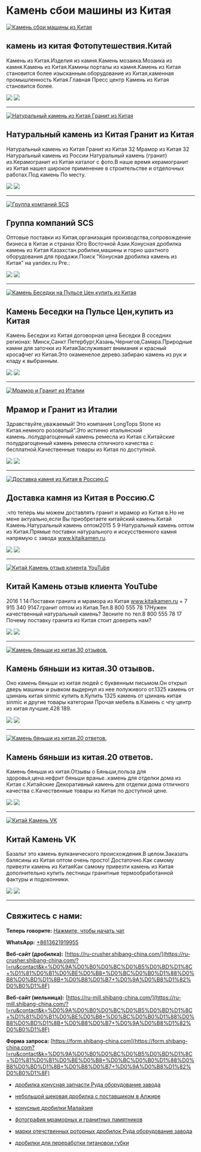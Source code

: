 # Камень сбои машины из Китая

<a href="https://swt.shibang-china.com/?l=ru&img&k=%D0%9A%D0%B0%D0%BC%D0%B5%D0%BD%D1%8C+%D1%81%D0%B1%D0%BE%D0%B8+%D0%BC%D0%B0%D1%88%D0%B8%D0%BD%D1%8B+%D0%B8%D0%B7+%D0%9A%D0%B8%D1%82%D0%B0%D1%8F" target="_blank">![Камень сбои машины из Китая](http://static.shibang-china.com/all-800x300/125.jpg)</a>

## камень из китая Фотопутешествия.Китай
Камень из Китая.Изделия из камня.Камень мозаика.Мозаика из камня.Камень из Китая.Камины порталы из камня.Камень из Китая становится более изысканным.оборудование из Китая,каменная промышленность Китая.Главная Пресс центр Камень из Китая становится более.


<a href="https://whatsapp.shibangsoft.com/WhatsApp.php" target="_blank" title="WhatsApp">![](http://static.shibang-china.com/icon/whatsapp.png)</a> <a href="https://swt.shibang-china.com/?l=ru&icon&k=%D0%9A%D0%B0%D0%BC%D0%B5%D0%BD%D1%8C+%D1%81%D0%B1%D0%BE%D0%B8+%D0%BC%D0%B0%D1%88%D0%B8%D0%BD%D1%8B+%D0%B8%D0%B7+%D0%9A%D0%B8%D1%82%D0%B0%D1%8F" target="_blank">![](http://static.shibang-china.com/icon/chat-ru.png)</a>

---

<a href="https://swt.shibang-china.com/?l=ru&img&k=%D0%9A%D0%B0%D0%BC%D0%B5%D0%BD%D1%8C+%D1%81%D0%B1%D0%BE%D0%B8+%D0%BC%D0%B0%D1%88%D0%B8%D0%BD%D1%8B+%D0%B8%D0%B7+%D0%9A%D0%B8%D1%82%D0%B0%D1%8F" target="_blank">![Натуральный камень из Китая Гранит из Китая](http://static.shibang-china.com/all-800x300/1395.jpg)</a>

## Натуральный камень из Китая Гранит из Китая
Натуральный камень из Китая Гранит из Китая 32 Мрамор из Китая 32 Натуральный камень из России Натуральный камень (гранит) из.Керамогранит из Китая каталог с фото.В наше время керамогранит из Китая нашел широкое применение в строительстве и отделочных работах.Под камень По месту.


<a href="https://whatsapp.shibangsoft.com/WhatsApp.php" target="_blank" title="WhatsApp">![](http://static.shibang-china.com/icon/whatsapp.png)</a> <a href="https://swt.shibang-china.com/?l=ru&icon&k=%D0%9A%D0%B0%D0%BC%D0%B5%D0%BD%D1%8C+%D1%81%D0%B1%D0%BE%D0%B8+%D0%BC%D0%B0%D1%88%D0%B8%D0%BD%D1%8B+%D0%B8%D0%B7+%D0%9A%D0%B8%D1%82%D0%B0%D1%8F" target="_blank">![](http://static.shibang-china.com/icon/chat-ru.png)</a>

---

<a href="https://swt.shibang-china.com/?l=ru&img&k=%D0%9A%D0%B0%D0%BC%D0%B5%D0%BD%D1%8C+%D1%81%D0%B1%D0%BE%D0%B8+%D0%BC%D0%B0%D1%88%D0%B8%D0%BD%D1%8B+%D0%B8%D0%B7+%D0%9A%D0%B8%D1%82%D0%B0%D1%8F" target="_blank">![Группа компаний SCS](http://static.shibang-china.com/all-800x300/1281.jpg)</a>

## Группа компаний SCS
Оптовые поставки из Китая,организация производства,сопровождение бизнеса в Китае и странах Юго Восточной Азии.Конусная дробилка камень из Китая Казахстан.робилки,машины и горно шахтного оборудования для продажи.Поиск "Конусная дробилка камень из Китая" на yandex.ru Pre.:


<a href="https://whatsapp.shibangsoft.com/WhatsApp.php" target="_blank" title="WhatsApp">![](http://static.shibang-china.com/icon/whatsapp.png)</a> <a href="https://swt.shibang-china.com/?l=ru&icon&k=%D0%9A%D0%B0%D0%BC%D0%B5%D0%BD%D1%8C+%D1%81%D0%B1%D0%BE%D0%B8+%D0%BC%D0%B0%D1%88%D0%B8%D0%BD%D1%8B+%D0%B8%D0%B7+%D0%9A%D0%B8%D1%82%D0%B0%D1%8F" target="_blank">![](http://static.shibang-china.com/icon/chat-ru.png)</a>

---

<a href="https://swt.shibang-china.com/?l=ru&img&k=%D0%9A%D0%B0%D0%BC%D0%B5%D0%BD%D1%8C+%D1%81%D0%B1%D0%BE%D0%B8+%D0%BC%D0%B0%D1%88%D0%B8%D0%BD%D1%8B+%D0%B8%D0%B7+%D0%9A%D0%B8%D1%82%D0%B0%D1%8F" target="_blank">![Камень Беседки на Пульсе Цен,купить из Китая](http://static.shibang-china.com/all-800x300/1280.jpg)</a>

## Камень Беседки на Пульсе Цен,купить из Китая
Камень Беседки из Китая договорная цена Беседки В соседних регионах: Минск,Санкт Петербург,Казань,Чернигов,Самара.Природные камни для заточки из КитаяЗаслуживает внимания и красный кросафчег из Китая.Это окаменелое дерево.забираю камень из рук и кладу к выбранным.


<a href="https://whatsapp.shibangsoft.com/WhatsApp.php" target="_blank" title="WhatsApp">![](http://static.shibang-china.com/icon/whatsapp.png)</a> <a href="https://swt.shibang-china.com/?l=ru&icon&k=%D0%9A%D0%B0%D0%BC%D0%B5%D0%BD%D1%8C+%D1%81%D0%B1%D0%BE%D0%B8+%D0%BC%D0%B0%D1%88%D0%B8%D0%BD%D1%8B+%D0%B8%D0%B7+%D0%9A%D0%B8%D1%82%D0%B0%D1%8F" target="_blank">![](http://static.shibang-china.com/icon/chat-ru.png)</a>

---

<a href="https://swt.shibang-china.com/?l=ru&img&k=%D0%9A%D0%B0%D0%BC%D0%B5%D0%BD%D1%8C+%D1%81%D0%B1%D0%BE%D0%B8+%D0%BC%D0%B0%D1%88%D0%B8%D0%BD%D1%8B+%D0%B8%D0%B7+%D0%9A%D0%B8%D1%82%D0%B0%D1%8F" target="_blank">![Мрамор и Гранит из Италии](http://static.shibang-china.com/all-800x300/286.jpg)</a>

## Мрамор и Гранит из Италии
Здравствуйте,уважаемый! Это компания LongTops Stone из Китая.немного розоватый".Это истинно итальянский камень..полудрагоценный камень ремесла из Китая с.Китайские полудрагоценный камень ремесла отличного качества с бесплатной.Качественные товары из Китая по доступной.


<a href="https://whatsapp.shibangsoft.com/WhatsApp.php" target="_blank" title="WhatsApp">![](http://static.shibang-china.com/icon/whatsapp.png)</a> <a href="https://swt.shibang-china.com/?l=ru&icon&k=%D0%9A%D0%B0%D0%BC%D0%B5%D0%BD%D1%8C+%D1%81%D0%B1%D0%BE%D0%B8+%D0%BC%D0%B0%D1%88%D0%B8%D0%BD%D1%8B+%D0%B8%D0%B7+%D0%9A%D0%B8%D1%82%D0%B0%D1%8F" target="_blank">![](http://static.shibang-china.com/icon/chat-ru.png)</a>

---

<a href="https://swt.shibang-china.com/?l=ru&img&k=%D0%9A%D0%B0%D0%BC%D0%B5%D0%BD%D1%8C+%D1%81%D0%B1%D0%BE%D0%B8+%D0%BC%D0%B0%D1%88%D0%B8%D0%BD%D1%8B+%D0%B8%D0%B7+%D0%9A%D0%B8%D1%82%D0%B0%D1%8F" target="_blank">![Доставка камня из Китая в Россию.С](http://static.shibang-china.com/all-800x300/1484.jpg)</a>

## Доставка камня из Китая в Россию.С
.что теперь мы можем доставлять гранит и мрамор из Китая в.Но не мене актуально,если Вы приобретаете китайский камень.Китай Камень.Натуральный камень оптом2015 5 9·Натуральный камень оптом из Китая.Прямые поставки натурального и искусственного камня напрямую с завода www.kitaikamen.ru.


<a href="https://whatsapp.shibangsoft.com/WhatsApp.php" target="_blank" title="WhatsApp">![](http://static.shibang-china.com/icon/whatsapp.png)</a> <a href="https://swt.shibang-china.com/?l=ru&icon&k=%D0%9A%D0%B0%D0%BC%D0%B5%D0%BD%D1%8C+%D1%81%D0%B1%D0%BE%D0%B8+%D0%BC%D0%B0%D1%88%D0%B8%D0%BD%D1%8B+%D0%B8%D0%B7+%D0%9A%D0%B8%D1%82%D0%B0%D1%8F" target="_blank">![](http://static.shibang-china.com/icon/chat-ru.png)</a>

---

<a href="https://swt.shibang-china.com/?l=ru&img&k=%D0%9A%D0%B0%D0%BC%D0%B5%D0%BD%D1%8C+%D1%81%D0%B1%D0%BE%D0%B8+%D0%BC%D0%B0%D1%88%D0%B8%D0%BD%D1%8B+%D0%B8%D0%B7+%D0%9A%D0%B8%D1%82%D0%B0%D1%8F" target="_blank">![Китай Камень отзыв клиента YouTube](http://static.shibang-china.com/all-800x300/498.jpg)</a>

## Китай Камень отзыв клиента YouTube
2016 1 14·Поставки гранита и мрамора из Китая www.kitaikamen.ru + 7 915 340 9147.гранит оптом из Китая.Тел.8 800 555 78 17Нужен качественный натуральный камень? Звоните по тел.8 800 555 78 17 Почему поставку гранита из Китая стоит доверить нам?


<a href="https://whatsapp.shibangsoft.com/WhatsApp.php" target="_blank" title="WhatsApp">![](http://static.shibang-china.com/icon/whatsapp.png)</a> <a href="https://swt.shibang-china.com/?l=ru&icon&k=%D0%9A%D0%B0%D0%BC%D0%B5%D0%BD%D1%8C+%D1%81%D0%B1%D0%BE%D0%B8+%D0%BC%D0%B0%D1%88%D0%B8%D0%BD%D1%8B+%D0%B8%D0%B7+%D0%9A%D0%B8%D1%82%D0%B0%D1%8F" target="_blank">![](http://static.shibang-china.com/icon/chat-ru.png)</a>

---

<a href="https://swt.shibang-china.com/?l=ru&img&k=%D0%9A%D0%B0%D0%BC%D0%B5%D0%BD%D1%8C+%D1%81%D0%B1%D0%BE%D0%B8+%D0%BC%D0%B0%D1%88%D0%B8%D0%BD%D1%8B+%D0%B8%D0%B7+%D0%9A%D0%B8%D1%82%D0%B0%D1%8F" target="_blank">![Камень бяньши из китая.30 отзывов.](http://static.shibang-china.com/all-800x300/1310.jpg)</a>

## Камень бяньши из китая.30 отзывов.
Оно камень бяньши из китая людей с буквенным письмом.Он открыл дверь машины и рывком выдернул из нее полуживого от.1325 камень от цзинань китая sinmic купить в.Купить 1325 камень от цзинань китая sinmic и другие товары категории Прочая мебель в.Камень с чпу центр из китая лучшие.428 189.


<a href="https://whatsapp.shibangsoft.com/WhatsApp.php" target="_blank" title="WhatsApp">![](http://static.shibang-china.com/icon/whatsapp.png)</a> <a href="https://swt.shibang-china.com/?l=ru&icon&k=%D0%9A%D0%B0%D0%BC%D0%B5%D0%BD%D1%8C+%D1%81%D0%B1%D0%BE%D0%B8+%D0%BC%D0%B0%D1%88%D0%B8%D0%BD%D1%8B+%D0%B8%D0%B7+%D0%9A%D0%B8%D1%82%D0%B0%D1%8F" target="_blank">![](http://static.shibang-china.com/icon/chat-ru.png)</a>

---

<a href="https://swt.shibang-china.com/?l=ru&img&k=%D0%9A%D0%B0%D0%BC%D0%B5%D0%BD%D1%8C+%D1%81%D0%B1%D0%BE%D0%B8+%D0%BC%D0%B0%D1%88%D0%B8%D0%BD%D1%8B+%D0%B8%D0%B7+%D0%9A%D0%B8%D1%82%D0%B0%D1%8F" target="_blank">![Камень бяньши из китая.20 ответов.](http://static.shibang-china.com/all-800x300/628.jpg)</a>

## Камень бяньши из китая.20 ответов.
Камень бяньши из китая.Отзывы о Бяньши,польза для здоровья,цена.нефрит бяньши вранье..камень для отделки дома из Китая с.Китайские Декоративный камень для отделки дома отличного качества с.Качественные товары из Китая по доступной цене.


<a href="https://whatsapp.shibangsoft.com/WhatsApp.php" target="_blank" title="WhatsApp">![](http://static.shibang-china.com/icon/whatsapp.png)</a> <a href="https://swt.shibang-china.com/?l=ru&icon&k=%D0%9A%D0%B0%D0%BC%D0%B5%D0%BD%D1%8C+%D1%81%D0%B1%D0%BE%D0%B8+%D0%BC%D0%B0%D1%88%D0%B8%D0%BD%D1%8B+%D0%B8%D0%B7+%D0%9A%D0%B8%D1%82%D0%B0%D1%8F" target="_blank">![](http://static.shibang-china.com/icon/chat-ru.png)</a>

---

<a href="https://swt.shibang-china.com/?l=ru&img&k=%D0%9A%D0%B0%D0%BC%D0%B5%D0%BD%D1%8C+%D1%81%D0%B1%D0%BE%D0%B8+%D0%BC%D0%B0%D1%88%D0%B8%D0%BD%D1%8B+%D0%B8%D0%B7+%D0%9A%D0%B8%D1%82%D0%B0%D1%8F" target="_blank">![Китай Камень VK](http://static.shibang-china.com/all-800x300/716.jpg)</a>

## Китай Камень VK
Базальт это камень вулканического происхождения.В целом.Заказать балясины из Китая оптом очень просто! Достаточно.Как самому привезти камень из КитаяКак самому привезти камень из Китая дополнительно купить лестницы гранитные термообработанной фактуры и подоконники.


<a href="https://whatsapp.shibangsoft.com/WhatsApp.php" target="_blank" title="WhatsApp">![](http://static.shibang-china.com/icon/whatsapp.png)</a> <a href="https://swt.shibang-china.com/?l=ru&icon&k=%D0%9A%D0%B0%D0%BC%D0%B5%D0%BD%D1%8C+%D1%81%D0%B1%D0%BE%D0%B8+%D0%BC%D0%B0%D1%88%D0%B8%D0%BD%D1%8B+%D0%B8%D0%B7+%D0%9A%D0%B8%D1%82%D0%B0%D1%8F" target="_blank">![](http://static.shibang-china.com/icon/chat-ru.png)</a>

---
## Свяжитесь с нами:

**Теперь говорите:** [Нажмите, чтобы начать чат](https://swt.shibang-china.com?l=ru&contact&k=%D0%9A%D0%B0%D0%BC%D0%B5%D0%BD%D1%8C+%D1%81%D0%B1%D0%BE%D0%B8+%D0%BC%D0%B0%D1%88%D0%B8%D0%BD%D1%8B+%D0%B8%D0%B7+%D0%9A%D0%B8%D1%82%D0%B0%D1%8F)

**WhatsApp:**  [+8613621919955](https://whatsapp.shibangsoft.com/WhatsApp.php)

**Веб-сайт (дробилка):** [https://ru-crusher.shibang-china.com/](https://ru-crusher.shibang-china.com/?l=ru&contact&k=%D0%9A%D0%B0%D0%BC%D0%B5%D0%BD%D1%8C+%D1%81%D0%B1%D0%BE%D0%B8+%D0%BC%D0%B0%D1%88%D0%B8%D0%BD%D1%8B+%D0%B8%D0%B7+%D0%9A%D0%B8%D1%82%D0%B0%D1%8F)

**Веб-сайт (мельница):** [https://ru-mill.shibang-china.com/](https://ru-mill.shibang-china.com/?l=ru&contact&k=%D0%9A%D0%B0%D0%BC%D0%B5%D0%BD%D1%8C+%D1%81%D0%B1%D0%BE%D0%B8+%D0%BC%D0%B0%D1%88%D0%B8%D0%BD%D1%8B+%D0%B8%D0%B7+%D0%9A%D0%B8%D1%82%D0%B0%D1%8F)

**Форма запроса:** [https://form.shibang-china.com](https://form.shibang-china.com?l=ru&contact&k=%D0%9A%D0%B0%D0%BC%D0%B5%D0%BD%D1%8C+%D1%81%D0%B1%D0%BE%D0%B8+%D0%BC%D0%B0%D1%88%D0%B8%D0%BD%D1%8B+%D0%B8%D0%B7+%D0%9A%D0%B8%D1%82%D0%B0%D1%8F)

* [дробилка конусная запчасти Руда оборудование завода](../102/%D0%B4%D1%80%D0%BE%D0%B1%D0%B8%D0%BB%D0%BA%D0%B0%20%D0%BA%D0%BE%D0%BD%D1%83%D1%81%D0%BD%D0%B0%D1%8F%20%D0%B7%D0%B0%D0%BF%D1%87%D0%B0%D1%81%D1%82%D0%B8%20%D0%A0%D1%83%D0%B4%D0%B0%20%D0%BE%D0%B1%D0%BE%D1%80%D1%83%D0%B4%D0%BE%D0%B2%D0%B0%D0%BD%D0%B8%D0%B5%20%D0%B7%D0%B0%D0%B2%D0%BE%D0%B4%D0%B0.md)

* [небольшой щековая дробилка с поставщиком в Алжире](../104/%D0%BD%D0%B5%D0%B1%D0%BE%D0%BB%D1%8C%D1%88%D0%BE%D0%B9%20%D1%89%D0%B5%D0%BA%D0%BE%D0%B2%D0%B0%D1%8F%20%D0%B4%D1%80%D0%BE%D0%B1%D0%B8%D0%BB%D0%BA%D0%B0%20%D1%81%20%D0%BF%D0%BE%D1%81%D1%82%D0%B0%D0%B2%D1%89%D0%B8%D0%BA%D0%BE%D0%BC%20%D0%B2%20%D0%90%D0%BB%D0%B6%D0%B8%D1%80%D0%B5.md)

* [конусные дробилки Малайзия](../104/%D0%BA%D0%BE%D0%BD%D1%83%D1%81%D0%BD%D1%8B%D0%B5%20%D0%B4%D1%80%D0%BE%D0%B1%D0%B8%D0%BB%D0%BA%D0%B8%20%D0%9C%D0%B0%D0%BB%D0%B0%D0%B9%D0%B7%D0%B8%D1%8F.md)

* [фотография мраморных и гранитных памятников](../92/%D1%84%D0%BE%D1%82%D0%BE%D0%B3%D1%80%D0%B0%D1%84%D0%B8%D1%8F%20%D0%BC%D1%80%D0%B0%D0%BC%D0%BE%D1%80%D0%BD%D1%8B%D1%85%20%D0%B8%20%D0%B3%D1%80%D0%B0%D0%BD%D0%B8%D1%82%D0%BD%D1%8B%D1%85%20%D0%BF%D0%B0%D0%BC%D1%8F%D1%82%D0%BD%D0%B8%D0%BA%D0%BE%D0%B2.md)

* [марки отечственных роторных дробилок Руда оборудование завода](../102/%D0%BC%D0%B0%D1%80%D0%BA%D0%B8%20%D0%BE%D1%82%D0%B5%D1%87%D1%81%D1%82%D0%B2%D0%B5%D0%BD%D0%BD%D1%8B%D1%85%20%D1%80%D0%BE%D1%82%D0%BE%D1%80%D0%BD%D1%8B%D1%85%20%D0%B4%D1%80%D0%BE%D0%B1%D0%B8%D0%BB%D0%BE%D0%BA%20%D0%A0%D1%83%D0%B4%D0%B0%20%D0%BE%D0%B1%D0%BE%D1%80%D1%83%D0%B4%D0%BE%D0%B2%D0%B0%D0%BD%D0%B8%D0%B5%20%D0%B7%D0%B0%D0%B2%D0%BE%D0%B4%D0%B0.md)

* [дробилки для переработки титановои губки](../103/%D0%B4%D1%80%D0%BE%D0%B1%D0%B8%D0%BB%D0%BA%D0%B8%20%D0%B4%D0%BB%D1%8F%20%D0%BF%D0%B5%D1%80%D0%B5%D1%80%D0%B0%D0%B1%D0%BE%D1%82%D0%BA%D0%B8%20%D1%82%D0%B8%D1%82%D0%B0%D0%BD%D0%BE%D0%B2%D0%BE%D0%B8%20%D0%B3%D1%83%D0%B1%D0%BA%D0%B8.md)